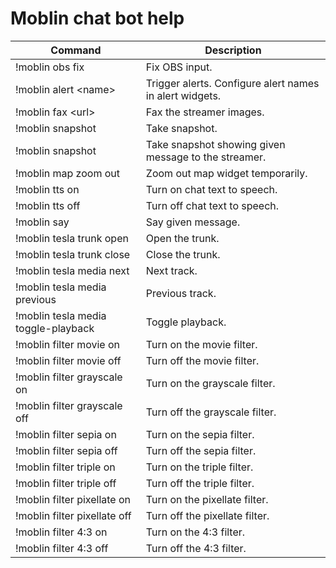 # Moblin chat bot help

| Command | Description |
|---------|-------------|
| !moblin obs fix   | Fix OBS input.        |
| !moblin alert \<name> | Trigger alerts. Configure alert names in alert widgets. |
| !moblin fax \<url> | Fax the streamer images. |
| !moblin snapshot | Take snapshot. |
| !moblin snapshot <message> | Take snapshot showing given message to the streamer. |
| !moblin map zoom out | Zoom out map widget temporarily. |
| !moblin tts on | Turn on chat text to speech. |
| !moblin tts off | Turn off chat text to speech. |
| !moblin say <message> | Say given message. |
| !moblin tesla trunk open | Open the trunk. |
| !moblin tesla trunk close | Close the trunk. |
| !moblin tesla media next | Next track. |
| !moblin tesla media previous | Previous track. |
| !moblin tesla media toggle-playback | Toggle playback. |
| !moblin filter movie on | Turn on the movie filter. |
| !moblin filter movie off | Turn off the movie filter. |
| !moblin filter grayscale on | Turn on the grayscale filter. |
| !moblin filter grayscale off | Turn off the grayscale filter. |
| !moblin filter sepia on | Turn on the sepia filter. |
| !moblin filter sepia off | Turn off the sepia filter. |
| !moblin filter triple on | Turn on the triple filter. |
| !moblin filter triple off | Turn off the triple filter. |
| !moblin filter pixellate on | Turn on the pixellate filter. |
| !moblin filter pixellate off | Turn off the pixellate filter. |
| !moblin filter 4:3 on | Turn on the 4:3 filter. |
| !moblin filter 4:3 off | Turn off the 4:3 filter. |
